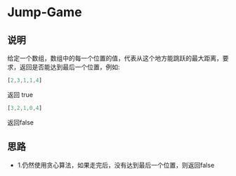 # Jump-Game

## 说明

给定一个数组，数组中的每一个位置的值，代表从这个地方能跳跃的最大距离，要求，返回是否能达到最后一个位置，例如:

```js
[2,3,1,1,4]
```
返回 true

```js
[3,2,1,0,4]
```
返回false

## 思路

- 1.仍然使用贪心算法，如果走完后，没有达到最后一个位置，则返回false